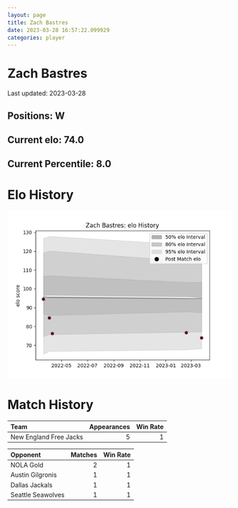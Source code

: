 ```yaml
---  
layout: page  
title: Zach Bastres  
date: 2023-03-28 16:57:22.099929  
categories: player  
---
```

# Zach Bastres


Last updated: 2023-03-28
## Positions: W

## Current elo: 74.0

## Current Percentile: 8.0

# Elo History


![elo history](history_ZachBastres.png)
# Match History


| Team                   |   Appearances |   Win Rate |
|:-----------------------|--------------:|-----------:|
| New England Free Jacks |             5 |          1 |

| Opponent          |   Matches |   Win Rate |
|:------------------|----------:|-----------:|
| NOLA Gold         |         2 |          1 |
| Austin Gilgronis  |         1 |          1 |
| Dallas Jackals    |         1 |          1 |
| Seattle Seawolves |         1 |          1 |